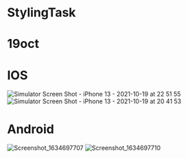# StylingTask

# 19oct
# IOS
![Simulator Screen Shot - iPhone 13 - 2021-10-19 at 22 51 55](https://user-images.githubusercontent.com/91823530/138025153-433f157c-8944-4904-8210-c45f35904b8a.png)
![Simulator Screen Shot - iPhone 13 - 2021-10-19 at 20 41 53](https://user-images.githubusercontent.com/91823530/138025171-ada1ed11-29e3-4333-ae90-f5b785ac19f2.png)
# Android
![Screenshot_1634697707](https://user-images.githubusercontent.com/91823530/138025323-ba742f57-12af-48d9-9935-f1eebfcde724.png)
![Screenshot_1634697710](https://user-images.githubusercontent.com/91823530/138025346-67563d82-3a25-40ee-a424-d0f8cd8022b5.png)
